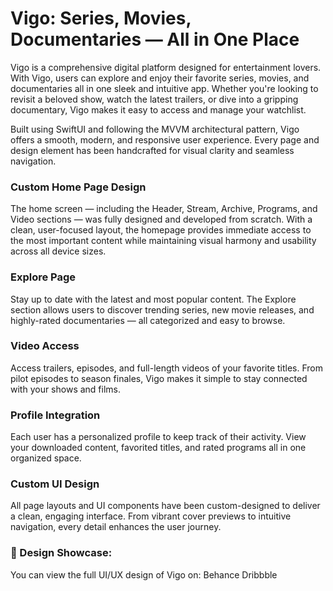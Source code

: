 # Vigo: Series, Movies, Documentaries — All in One Place
Vigo is a comprehensive digital platform designed for entertainment lovers. With Vigo, users can explore and enjoy their favorite series, movies, and documentaries all in one sleek and intuitive app. Whether you're looking to revisit a beloved show, watch the latest trailers, or dive into a gripping documentary, Vigo makes it easy to access and manage your watchlist.

Built using SwiftUI and following the MVVM architectural pattern, Vigo offers a smooth, modern, and responsive user experience. Every page and design element has been handcrafted for visual clarity and seamless navigation.

### Custom Home Page Design
The home screen — including the Header, Stream, Archive, Programs, and Video sections — was fully designed and developed from scratch. With a clean, user-focused layout, the homepage provides immediate access to the most important content while maintaining visual harmony and usability across all device sizes.

### Explore Page
Stay up to date with the latest and most popular content. The Explore section allows users to discover trending series, new movie releases, and highly-rated documentaries — all categorized and easy to browse.

### Video Access
Access trailers, episodes, and full-length videos of your favorite titles. From pilot episodes to season finales, Vigo makes it simple to stay connected with your shows and films.

### Profile Integration
Each user has a personalized profile to keep track of their activity. View your downloaded content, favorited titles, and rated programs all in one organized space.

### Custom UI Design
All page layouts and UI components have been custom-designed to deliver a clean, engaging interface. From vibrant cover previews to intuitive navigation, every detail enhances the user journey.

### 🎨 Design Showcase:
You can view the full UI/UX design of Vigo on:
Behance
Dribbble

